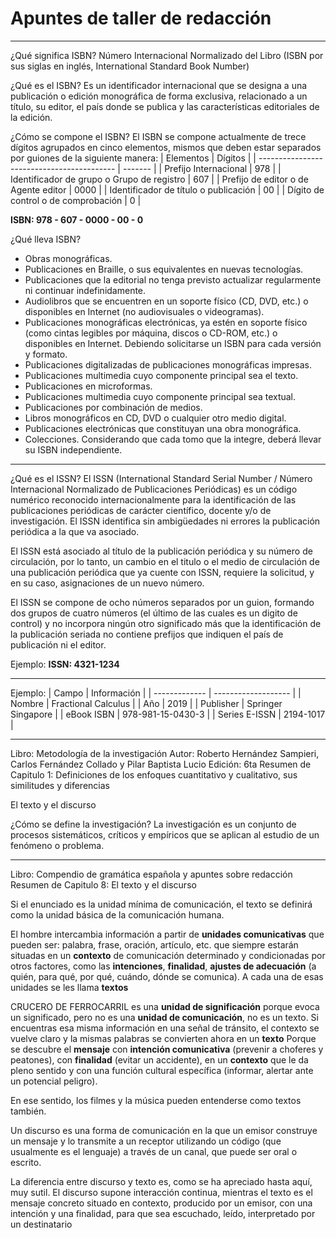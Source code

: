 # Apuntes de taller de redacción
---
¿Qué significa ISBN?
Número Internacional Normalizado del Libro (ISBN por sus siglas en inglés, International Standard Book Number)

¿Qué es el ISBN?
Es un identificador internacional que se designa a una publicación o edición monográfica de forma exclusiva, relacionado a un título, su editor, el país donde se publica y las características editoriales de la edición.

¿Cómo se compone el ISBN?
El ISBN se compone actualmente de trece dígitos agrupados en cinco elementos, mismos que deben estar separados por guiones de la siguiente manera:
| Elementos                                  | Dígitos |
| ------------------------------------------ | ------- |
| Prefijo Internacional                      | 978     |
| Identificador de grupo o Grupo de registro | 607     |
| Prefijo de editor o de Agente editor       | 0000    |
| Identificador de título o publicación      | 00      |
| Dígito de control o de comprobación        | 0        |

**ISBN: 978 - 607 - 0000 - 00 - 0**

¿Qué lleva ISBN?
-   Obras monográficas.
-   Publicaciones en Braille, o sus equivalentes en nuevas tecnologías.
-   Publicaciones que la editorial no tenga previsto actualizar regularmente ni continuar indefinidamente.
-   Audiolibros que se encuentren en un soporte físico (CD, DVD, etc.) o disponibles en Internet (no audiovisuales o videogramas).
-   Publicaciones monográficas electrónicas, ya estén en soporte físico (como cintas legibles por máquina, discos o CD-ROM, etc.) o disponibles en Internet. Debiendo solicitarse un ISBN para cada versión y formato.
-   Publicaciones digitalizadas de publicaciones monográficas impresas.
-   Publicaciones multimedia cuyo componente principal sea el texto.
-   Publicaciones en microformas.
-   Publicaciones multimedia cuyo componente principal sea textual.
-   Publicaciones por combinación de medios.
-   Libros monográficos en CD, DVD o cualquier otro medio digital.
-   Publicaciones electrónicas que constituyan una obra monográfica.
-   Colecciones. Considerando que cada tomo que la integre, deberá llevar su ISBN independiente.
---
¿Qué es el ISSN?
El ISSN (International Standard Serial Number / Número Internacional Normalizado de Publicaciones Periódicas) es un código numérico reconocido internacionalmente para la identificación de las publicaciones periódicas de carácter científico, docente y/o de investigación. El ISSN identifica sin ambigüedades ni errores la publicación periódica a la que va asociado.

El ISSN está asociado al título de la publicación periódica y su número de circulación, por lo tanto, un cambio en el titulo o el medio de circulación de una publicación periódica que ya cuente con ISSN, requiere la solicitud, y en su caso, asignaciones de un nuevo número.

El ISSN se compone de ocho números separados por un guion, formando dos grupos de cuatro números (el último de las cuales es un digito de control) y no incorpora ningún otro significado más que la identificación de la publicación seriada no contiene prefijos que indiquen el país de publicación ni el editor.

Ejemplo: **ISSN: 4321-1234**

---
Ejemplo:
| Campo         | Información         |
| ------------- | ------------------- |
| Nombre        | Fractional Calculus |
| Año           | 2019                |
| Publisher     | Springer Singapore  |
| eBook ISBN    | 978-981-15-0430-3   |
| Series E-ISSN | 2194-1017                    |

---
Libro: Metodología de la investigación
Autor: Roberto Hernández Sampieri, Carlos Fernández Collado y Pilar Baptista Lucio
Edición: 6ta
Resumen de Capitulo 1: Definiciones de los enfoques cuantitativo y cualitativo, sus similitudes y diferencias

El texto y el discurso


¿Cómo se define la investigación?
La investigación es un conjunto de procesos sistemáticos, críticos y empíricos que se aplican al estudio de un fenómeno o problema.


---
Libro: Compendio de gramática española y apuntes sobre redacción
Resumen de Capitulo 8: El texto y el discurso

Si el enunciado es la unidad mínima de comunicación, el texto se definirá como la unidad básica de la comunicación humana.

El hombre intercambia información a partir de **unidades comunicativas** que pueden ser: palabra, frase, oración, artículo, etc. que siempre estarán situadas en un **contexto** de comunicación determinado y condicionadas por otros factores, como las **intenciones**, **finalidad**, **ajustes de adecuación** (a quién, para qué, por qué, cuándo, dónde se comunica). A cada una de esas unidades se les llama **textos**

CRUCERO DE FERROCARRIL es una **unidad de significación** porque evoca un significado, pero no es una **unidad de comunicación**, no es un texto. Si encuentras esa misma información en una señal de tránsito, el contexto se vuelve claro y la mismas palabras se convierten ahora en un **texto** Porque se descubre el **mensaje** con **intención comunicativa** (prevenir a choferes y peatones), con **finalidad** (evitar un accidente), en un **contexto** que le da pleno sentido y con una función cultural específica (informar, alertar ante un potencial peligro).

En ese sentido, los filmes y la música pueden entenderse como textos también.


Un discurso es una forma de comunicación en la que un emisor construye un mensaje y lo transmite a un receptor utilizando un código (que usualmente es el lenguaje) a través de un canal, que puede ser oral o escrito.

La diferencia entre discurso y texto es, como se ha apreciado hasta aquí, muy sutil. El discurso supone interacción continua, mientras el texto es el mensaje concreto situado en contexto, producido por un emisor, con una intención y una finalidad, para que sea escuchado, leído, interpretado por un destinatario